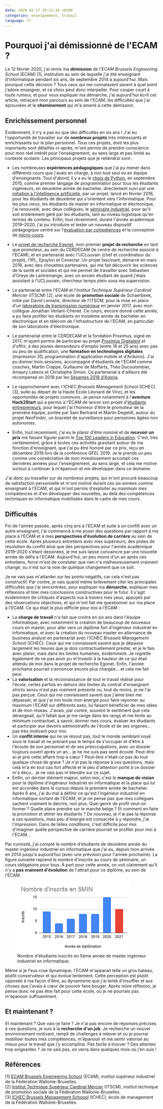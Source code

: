 ```yaml
---
date: 2020-02-17 19:11:34 +0200
categories: enseignement, travail
language: fr
---
```


<script setup>
import PicturesCarousel from '/.vitepress/components/PicturesCarousel.vue'

const images = [
  {
    image: {
      src: '/images/blog/ecam-building-mar-2020.jpg',
      width: 800,
      height: 450,
      alt: 'ECAM',
    },
    caption: 'Le bâtiment principal de l\'ECAM, connu sous le nom de Vinci 2 (mars 2020).',
  },
  {
    image: {
      src: '/images/blog/researcher-day-nov-2019.jpg',
      width: 800,
      height: 450,
      alt: 'Journée des chercheurs 2019',
    },
    caption: 'À la journée des chercheurs en Haute-École de SynHERA (novembre 2019).',
  },
  {
    image: {
      src: '/images/blog/scratch-training-jul-2019.jpg',
      width: 800,
      height: 450,
      alt: 'Formation Scratch',
    },
    caption: 'Jeune fille en pleine formation à la programmation en Scratch (juillet 2019).',
  },
  {
    image: {
      src: '/images/blog/computer-science-day-may-2019.jpg',
      width: 800,
      height: 450,
      alt: 'CSDay 2019',
    },
    caption: 'La fine équipe du Computer Science Day 2019 organisé par la CSITEd ASBL à l\'ECAM (mai 2019).',
  },
  {
    image: {
      src: '/images/blog/industrial-seminar-apr-2019.jpg',
      width: 800,
      height: 450,
      alt: 'Séminaire industriel',
    },
    caption: 'Groupe d\'étudiants de master en pleine discussion en anglais lors du séminaire industriel (avril 2019).',
  },
  {
    image: {
      src: '/images/blog/hack2start-mar-2019.jpg',
      width: 800,
      height: 450,
      alt: 'Challenge Hack2Start',
    },
    caption: 'Défense orale d\'un groupe d\'étudiants lors de la première édition du challenge Hack2Start (mars 2019).',
  },
  {
    image: {
      src: '/images/blog/written-exam-jan-2019.jpg',
      width: 800,
      height: 450,
      alt: 'Examen écrit',
    },
    caption: 'Un examen écrit, comme tant d\'autres, avec les étudiants de master en informatique (janvier 2019).',
  },
  {
    image: {
      src: '/images/blog/proximus-digitalent-may-2018.jpg',
      width: 800,
      height: 450,
      alt: 'Proximus Digitalent',
    },
    caption: 'Présentation finale du projet de lunette connectée d\'un groupe d\'étudiants de la formation Proximus Digitalent (mai 2018).',
  },
  {
    image: {
      src: '/images/blog/itscm-presentation-may-2017.jpg',
      width: 800,
      height: 450,
      alt: 'Défense ITSCM',
    },
    caption: 'Présentation du travail du laboratoire de transmission numérique des étudiants ITSCM (mai 2017).',
  },
  {
    image: {
      src: '/images/blog/python-book-oct-2016.jpg',
      width: 800,
      height: 450,
      alt: 'Livre Python',
    },
    caption: 'Avec mon collègue Quentin Lurkin et notre livre pour apprendre à programmer avec Python (octobre 2016).',
  },
  {
    image: {
      src: '/images/blog/ecam-office-oct-2014.jpg',
      width: 800,
      height: 450,
      alt: 'Bureau',
    },
    caption: 'Au bureau, à l\'ECAM, à mes tous débuts (octobre 2014).',
  },
]
</script>

# Pourquoi j'ai démissionné de l'ECAM ?

Le 12 février 2020, j'ai remis ma **démission** de l'_ECAM Brussels Engineering School_ (ECAM) [1], institution au sein de laquelle j'ai été enseignant d'informatique pendant six ans, de septembre 2014 à aujourd'hui. Mais pourquoi cette décision ? Tous ceux qui me connaissent savent à quel point j'adore enseigner, et ce choix peut donc interpeller. Pour couper court à toute rumeur, et pour vous expliquer ma démarche, j'ai aujourd'hui écrit cet article, retraçant mon parcours au sein de l'ECAM, les difficultés que j'ai éprouvées et le **cheminement** qui m'a amené à cette démission.

## Enrichissement personnel

Évidemment, il n'y a pas eu que des difficultés en six ans ! J'ai eu l'opportunité de travailler sur de **nombreux projets** très intéressants et enrichissants sur le plan personnel. Tous ces projets, dont les plus importants sont détaillés ci-après, m'ont permis de prendre conscience pour mon réel intérêt pour l'enseignement, au sens large et pas limité au contexte scolaire. Les principaux projets que je retiendrai sont :

- Les nombreuses **expériences pédagogiques** que j'ai pu mener dans différents cours que j'avais en charge, à moi tout seul ou en équipe d'enseignants. Tout d'abord, il y a eu le [choix de Python](/blog/2015/12/23/linformatique-pour-les-ingenieurs-a-lecam/), en septembre 2015, comme premier langage de programmation pour tous les étudiants ingénieurs, en deuxième année de bachelier, directement suivi par une [initiation à l'intelligence artificielle](/blog/2016/03/28/initiation-a-lintelligence-artificielle-a-lecam/), par un projet, lancé en février 2016, pour les étudiants de deuxième qui s'orientent vers l'informatique. Pour les plus vieux, les étudiants de master en informatique et électronique, j'ai renouvelé, avec deux collègues, le [séminaire industriel](/blog/2019/04/28/les-etudiants-de-master-a-la-manoeuvre-dans-le-cadre-du-seminaire-industriel-/), pour qu'il soit entièrement géré par les étudiants, tant au niveau logistique qu'en termes de contenu. Enfin, tout récemment, durant l'année académique 2019–2020, j'ai pu introduire et tester un nouveau dispositif pédagogique centré sur l'[évaluation par compétences](/blog/2020/01/31/evaluation-par-competences-a-lecam-un-premier-bilan-apres-un-quadrimestre/) et la conception de [micro-cours](/blog/2020/02/03/le-micro-cours-une-solution-pratique-de-diversification-de-loffre-de-cours/).

- Le [projet de recherche Egonet](/blog/2018/03/05/egonet-mon-premier-projet-de-recherche-au-cerdecam-en-tant-que-promoteur/), mon premier **projet de recherche** en tant que promoteur, au sein du CERDECAM (le centre de recherche associé à l'ECAM), et en partenariat avec l'UCLouvain (chef et coordinateur du projet), l'IPL, Epsylon et Conectar. Un projet fascinant, démarré en mars 2018, avec des chouettes partenaires, qui me fait découvrir les sciences de la santé et sociales et qui me permet de travailler avec Sébastien d'Oreye de Lantremange, avec un ancien étudiant de quand j'étais assistant à l'UCLouvain, chercheur temps plein sous ma supervision.

- Le partenariat entre l'ECAM et l'_Institut Technique Supérieur Cardinal Mercier_ (ITSCM) [2], une école de **promotion sociale** de Schaerbeek, initié par David Lemaire, directeur de l'ITSCM, pour la mise en place d'un [laboratoire de transmission numérique](/blog/2017/01/14/laboratoire-de-transmission-numerique-en-promotion-sociale/) en janvier 2017, avec mon collègue Jonathan Verlant-Chenet. Ce cours, encore donné cette année, a pu faire profiter les étudiants en troisième année de bachelier en électronique et en télécom de l'infrastructure de l'ECAM, en particulier de son laboratoire d'électronique.

- Le partenariat entre le CERDECAM et la fondation Proximus, signé en 2017, m'ayant permis de participer au projet [Proximus Digitalent](/blog/2017/09/15/proximus-digitalent-en-partenariat-avec-lecam/) et d'offrir, à des jeunes demandeurs d'emploi (entre 18 et 25 ans) avec pas ou peu de qualification, une **formation en technologies digitales** (impression 3D, programmation d'application mobile et d'Arduino). J'ai pu donner trois sessions, accompagné d'étudiants de l'ECAM comme coaches, Martin Crappe, Guillaume de Moffarts, Théo Ducoulombier, Amaury Lekens et Christophe Simon. Ce partenariat a d'ailleurs été récompensé en 2018 par les [Sésames 2018 d'Agoria](/blog/2018/10/25/un-sesame-2018-dagoria-pour-le-projet-digitalent-a-lecam-et-a-proximus/).

- Le rapprochement avec l'_ICHEC Brussels Management School_ (ICHEC) [3], suite au départ de la Haute École Léonard de Vinci, et les opportunités de projets communs. Je pense notamment à l'**aventure Hack2Start** qui a permis à l'ECAM de lancer son projet d'[étudiants entrepreneurs](/blog/2019/09/17/la-suite-de-laventure-hack2start-avec-les-premiers-etudiants-entrepreneurs/), pour lequel j'ai l'honneur d'être le promoteur de la première équipe, portée par Sam Bertrand et Martin Degeldt, autour du projet _NeoFinder_, un bracelet de surveillance pour personnes âgées non autonomes.

- Enfin, tout récemment, j'ai eu le plaisir d'être nominé et de **recevoir un prix** me faisant figurer parmi le [Top 100 Leaders in Education](/blog/2019/12/23/etre-dans-le-top-100-des-leaders-en-education-ca-fait-quoi/). C'est, très certainement, grâce à toutes ces activités gravitant autour de ma fonction d'enseignant, que j'ai pu être honoré par ce prix, reçu en décembre 2019 lors de la conférence GFEL 2019. Je le prends un peu comme une consécration de mon investissement accompli ces dernières années pour l'enseignement, au sens large, et cela me motive surtout à continuer à m'épanouir et me développer dans ce domaine.

J'ai donc pu travailler sur de nombreux projets, qui m'ont procuré beaucoup de satisfaction personnelle et m'ont motivé durant ces six années comme enseignant à l'ECAM, et qui m'ont permis d'exploiter au maximum mes compétences et d'en développer des nouvelles, au delà des compétences techniques en informatique mobilisées dans le cadre de mes cours.

<pictures-carousel :images="images" />

## Difficultés

Fin de l'année passée, après cinq ans à l'ECAM et suite à un conflit avec un autre enseignant, j'ai commencé à me poser des questions par rapport à ma place à l'ECAM et à mes **perspectives d'évolution de carrière** au sein de cette école. Après plusieurs entretiens avec mes supérieurs, des pistes de résolution du conflit ainsi que des perspectives pour l'année académique 2019–2020 s'étant dessinées, je me suis laissé convaincre par une nouvelle année de défis à l'ECAM. Aujourd'hui, un peu moins d'un an après ces entretiens, force m'est de constater que rien n'a malheureusement vraiment changé, ou n'est sur la voie de quelque changement que ce soit.

Je ne vais pas m'attarder sur les points négatifs, car cela n'est pas constructif. Par contre, je vais quand même brièvement citer les principales difficultés que j'ai rencontrées, pour expliquer ma **démarche**, expliquer mes réflexions et tirer mes conclusions constructives pour le futur. Il s'agit évidemment de critiques d'aspects vus à travers mes yeux, appuyés par des observations objectives, et qui m'ont fait me questionner sur ma place à l'ECAM. Ce qui était le plus difficile pour moi à l'ECAM :

- La **charge de travail** n'a fait que croitre en six ans dans l'équipe informatique, avec notamment la création de beaucoup de nouveaux cours en master, pour aller vers un diplôme fort d'ingénieur industriel en informatique, et avec la création du nouveau master en alternance de business analyst en partenariat avec l'_ICHEC Brussels Management School_ (ICHEC). Ceux qui me connaissent savent que je dépasse largement les heures que je dois contractuellement prester, et je le fais avec plaisir, mais dans les limites humaines, évidemment. Je regrette également de ne pas avoir pu m'investir à la hauteur de ce qui était attendu de moi dans le projet de recherche Egonet. Enfin, l'année prochaine pourrait s'annoncer encore plus chargée... et cela me fait peur.
- La **valorisation** et la reconnaissance de tout le travail réalisé pour l'école, certes parfois en dehors des limites du contrat d'enseignant _stricto sensu_ n'est pas vraiment présente ou, tout du moins, je ne l'ai pas perçue. Ceux qui me connaissent savent que j'aime bien me dépasser, et que j'ai mis toute mon énergie pour faire rayonner au maximum l'ECAM sur différents axes, lui faisant bénéficier de mes idées et de mon réseau. J'avais, par contre, souvent le sentiment que cela dérangeait, qu'il fallait que je me range dans les rangs et me limite au minimum contractuel, à savoir, donner mes cours, évaluer les étudiants et participer aux devoirs administratifs de l'école et de ses organes... pas très motivant pour moi.
- Un **conflit interne** qui ne se résout pas, tout le monde semblant noyé sous le travail et ne prenant pas le temps de s'occuper et d'être à l'écoute de son personnel et de ses préoccupations, avec un dossier toujours ouvert après un an... je ne me suis pas senti écouté. Peut-être ai-je pris cette affaire trop à cœur ? Peut-être n'était-ce pas du tout quelque chose de grave ? Je n'ai pas la réponse à ces questions, mais cela m'a en tout cas fort affecté et le peu d'attention porté à ce dossier m'a déçu... je ne vais pas m'étendre sur ce sujet.
- Enfin, un dernier élément majeur, selon moi, c'est le **manque de vision** pour le diplôme d'ingénieur industriel en informatique et la place qui lui est accordée dans le cursus depuis la première année de bachelier. Après 6 ans, j'ai du mal à définir ce qu'est l'ingénieur industriel en informatique sortant de l'ECAM, et je ne pense pas que mes collègues sachent vraiment le décrire, non plus. Quel genre de profil veut-on former ? Quelle place prendre sur le marché belge ? Et comment en faire la promotion et attirer les étudiants ? De nouveau, je n'ai pas la réponse à ces questions, mais peu d'énergie est consacrée à y répondre, j'ai l'impression. Dans de telles conditions, c'est difficile pour moi d'imaginer quelle perspective de carrière pourrait se profiler pour moi à l'ECAM... 

Par curiosité, j'ai compté le nombre d'étudiants de deuxième année du master ingénieur industriel en informatique que j'ai eu, depuis mon arrivée en 2014 jusqu'à aujourd'hui (avec une prévision pour l'année prochaine). La figure suivante reprend le nombre d'inscrits au cours de séminaire, un cours obligatoire pour tous. À part pour cette année, on voit clairement qu'il n'y a **pas vraiment d'évolution** de l'attrait pour ce diplôme, au sein de l'ECAM.

<figure>
  <img src="/images/blog/inscrits-5MIN-ECAM.png" alt="Nombre d'inscrits 5MIN à l'ECAM" width="373" height="231">
  <figcaption>Nombre d'étudiants inscrits en 5ème année de master ingénieur industriel en informatique.</figcaption>
</figure>

Même si je l'eus crue dynamique, l'ECAM m'apparait telle un gros bateau, plutôt conservateur et qui évolue lentement. Cette perception est plutôt opposée à ma façon d'être, au dynamisme que j'ai tenté d'insuffler et aux choses que j'avais à cœur de pouvoir faire bouger. Après mûre réflexion, je pense donc ne pas être fait pour cette école, où je ne pourrais pas m'épanouir suffisamment.

## Et maintenant ?

Et maintenant ? Que vais-je faire ? Je n'ai pas encore de réponses précises à ces questions, je suis à la **recherche d'un job**. Je recherche un nouvel environnement motivant, rempli de challenges à relever et où je pourrai mobiliser toutes mes compétences, m'épanouir et me sentir valorisé au mieux pour le travail que j'y accomplirai. Pas facile à trouver ? Des attentes trop exigeantes ? Je ne sais pas, on verra dans quelques mois où j'en suis !

## Références

[1] [ECAM Brussels Engineering School](https://www.ecam.be) (ECAM), institut supérieur industriel de la Fédération Wallonie-Bruxelles.<br>
[2] [Institut Technique Supérieur Cardinal Mercier](http://www.itscm.be) (ITSCM), institut technique de promotion sociale de la Fédération Wallonie-Bruxelles.<br>
[3] [ICHEC Brussels Management Schoool](https://www.ichec.be) (ICHEC), école de management de la Fédération Wallonie-Bruxelles.
